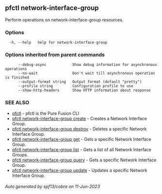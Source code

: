 ## pfctl network-interface-group

Perform operations on network-interface-group resources.

### Options

```
  -h, --help   help for network-interface-group
```

### Options inherited from parent commands

```
      --debug-async            Show debug information for asynchronous operations
      --no-wait                Don't wait till asynchronous operation is finished
      --output-format string   Output format (default "pretty")
      --profile string         Configuration profile to use
      --show-http-headers      Show HTTP information about response
```

### SEE ALSO

* [pfctl](pfctl.md)	 - pfctl is the Pure Fusion CLI
* [pfctl network-interface-group create](pfctl_network-interface-group_create.md)	 - Creates a Network Interface Group.
* [pfctl network-interface-group destroy](pfctl_network-interface-group_destroy.md)	 - Deletes a specific Network Interface Group.
* [pfctl network-interface-group get](pfctl_network-interface-group_get.md)	 - Gets a specific Network Interface Group.
* [pfctl network-interface-group list](pfctl_network-interface-group_list.md)	 - Gets a list of all Network Interface Groups.
* [pfctl network-interface-group query](pfctl_network-interface-group_query.md)	 - Gets a specific Network Interface Group.
* [pfctl network-interface-group update](pfctl_network-interface-group_update.md)	 - Updates a specific Network Interface Group.

###### Auto generated by spf13/cobra on 11-Jun-2023
